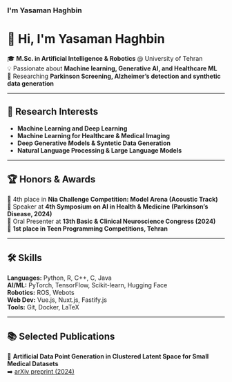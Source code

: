 ### I'm Yasaman Haghbin

<!--![GitHub stats](https://github-readme-stats.vercel.app/api?username=yasamanhbn&show_icons=true&theme=dracula)-->

# 👋 Hi, I'm Yasaman Haghbin  

🎓 **M.Sc. in Artificial Intelligence & Robotics** @ University of Tehran  
💡 Passionate about **Machine learning, Generative AI, and Healthcare ML**  
📍 Researching **Parkinson Screening, Alzheimer’s detection and synthetic data generation**  

---

## 🔬 Research Interests  
- **Machine Learning and Deep Learning**
- **Machine Learning for Healthcare & Medical Imaging**  
- **Deep Generative Models & Syntetic Data Generation**  
- **Natural Language Processing & Large Language Models**

---

## 🏆 Honors & Awards  
🏅 4th place in **Nia Challenge Competition: Model Arena (Acoustic Track)**  
🎤 Speaker at **4th Symposium on AI in Health & Medicine (Parkinson’s Disease, 2024)**  
📢 Oral Presenter at **13th Basic & Clinical Neuroscience Congress (2024)**  
🥇 **1st place in Teen Programming Competitions, Tehran**  

---

## 🛠️ Skills  
**Languages:** Python, R, C++, C, Java  
**AI/ML:** PyTorch, TensorFlow, Scikit-learn, Hugging Face  
**Robotics:** ROS, Webots  
**Web Dev:** Vue.js, Nuxt.js, Fastify.js  
**Tools:** Git, Docker, LaTeX  

---

## 📚 Selected Publications  
📄 **Artificial Data Point Generation in Clustered Latent Space for Small Medical Datasets**  
➡️ [arXiv preprint (2024)](https://arxiv.org/abs/2409.17685)  

